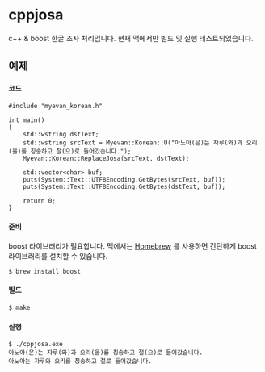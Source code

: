 cppjosa
=======

c++ &amp; boost 한글 조사 처리입니다. 현재 맥에서만 빌드 및 실행 테스트되었습니다.

## 예제

#### 코드

    #include "myevan_korean.h"

    int main()
    {
        std::wstring dstText;
        std::wstring srcText = Myevan::Korean::U("아노아(은)는 자루(와)과 오리(을)를 칭송하고 절(으)로 들어갔습니다.");
        Myevan::Korean::ReplaceJosa(srcText, dstText);

        std::vector<char> buf;
        puts(System::Text::UTF8Encoding.GetBytes(srcText, buf));
        puts(System::Text::UTF8Encoding.GetBytes(dstText, buf));

        return 0;
    }

#### 준비

boost 라이브러리가 필요합니다. 맥에서는 [Homebrew](http://mxcl.github.io/homebrew/) 를 사용하면 간단하게 boost 라이브러리를 설치할 수 있습니다. 

    $ brew install boost

#### 빌드

    $ make

#### 실행

    $ ./cppjosa.exe
    아노아(은)는 자루(와)과 오리(을)를 칭송하고 절(으)로 들어갔습니다.
    아노아는 자루와 오리를 칭송하고 절로 들어갔습니다.
